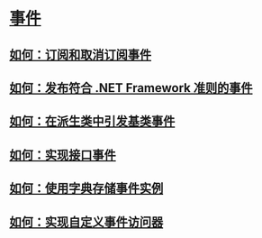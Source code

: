 # [事件](index.md)
## [如何：订阅和取消订阅事件](how-to-subscribe-to-and-unsubscribe-from-events.md)
## [如何：发布符合 .NET Framework 准则的事件](how-to-publish-events-that-conform-to-net-framework-guidelines.md)
## [如何：在派生类中引发基类事件](how-to-raise-base-class-events-in-derived-classes.md)
## [如何：实现接口事件](how-to-implement-interface-events.md)
## [如何：使用字典存储事件实例](how-to-use-a-dictionary-to-store-event-instances.md)
## [如何：实现自定义事件访问器](how-to-implement-custom-event-accessors.md)
